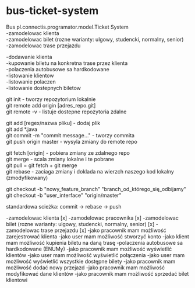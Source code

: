 # bus-ticket-system  
Bus pl.connectis.programator.model.Ticket System  
-zamodelowac klienta  
-zamodelowac bilet (rozne warianty: ulgowy, studencki, normalny, senior)  
-zamodelowac trase przejazdu  

-dodawanie klienta  
-kupowanie biletu na konkretna trase przez klienta  
-polaczenia autobusowe sa hardkodowane  
-listowanie klientow  
-listowanie polaczen  
-listowanie dostepnych biletow  


git init - tworzy repozytorium lokalnie  
git remote add origin [adres_repo.git]  
git remote -v - listuje dostepne repozytoria zdalne  


git add [regex/nazwa pliku] - dodaj plik  
git add *.java  
git commit -m "commit message..." - tworzy commita  
git push origin master - wysyla zmiany do remote repo  


git fetch [origin] - pobiera zmiany ze zdalnego repo  
git merge - scala zmiany lokalne i te pobrane  
git pull = git fetch + git merge  
git rebase - zaciaga zmiany i doklada na wierzch naszego kod lokalny (zmodyfikowany)  

git checkout -b "nowy_feature_branch" "branch_od_którego_się_odbijamy"  
git checkout -b "user_interface" "origin/master"  

standardowa scieżka: commit -> rebase -> push  

-zamodelowac klienta [x] 
-zamodelowac pracownika [x] 
-zamodelowac bilet (rozne warianty: ulgowy, studencki, normalny, senior) [x] 
-zamodelowac trase przejazdu [x] 
-jako pracownik mam możliwość zarejestrować klienta
-jako user mam możliwość stworzyć konto
-jako klient mam możliwość kupienia biletu na daną trasę
-polaczenia autobusowe sa hardkodowane  (ENUMy)
-jako pracownik mam możliwość wyświetlić klientów
-jako user mam możliwość wyświetlić połączenia
-jako user mam możliwość wyświetlić wszystkie dostępne bilety
-jako pracownik mam możliwość dodać nowy przejazd 
-jako pracownik mam możliwość modyfikować dane klientów
-jako pracownik mam możliwość sprzedać bilet klientowi 
